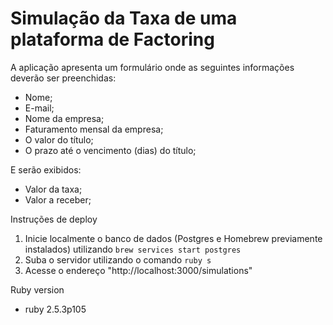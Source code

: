 # Simulação da Taxa de uma plataforma de Factoring

A aplicação apresenta um formulário onde as seguintes informações deverão ser preenchidas: 
* Nome;
* E-mail;
* Nome da empresa;
* Faturamento mensal da empresa;
* O valor do título;
* O prazo até o vencimento (dias) do título;


E serão exibidos:
* Valor da taxa;
* Valor a receber;


Instruções de deploy
1. Inicie localmente o banco de dados (Postgres e Homebrew previamente instalados) utilizando 
```brew services start postgres```
1. Suba o servidor utilizando o comando ```ruby s```
2. Acesse o endereço "http://localhost:3000/simulations"

Ruby version
* ruby 2.5.3p105 
